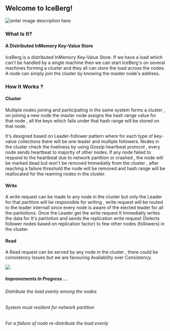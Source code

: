 ## Welcome to IceBerg!
![enter image description here](https://ik.imagekit.io/be4swnsmo/ice_berg_HPOwN1Ipt.jpg?tr=w-200,h-200,c-at_max,oit-false,q-80)
### What Is It?
#### A Distributed InMemory Key-Value Store 
IceBerg is a distributed InMemory Key-Value Store. If we have a load which can't be handled by a single machine then we can start IceBerg's on several machines forming a cluster and they all can store the load across the nodes.
A node can simply join the cluster by knowing the master node's address.
### How It Works ?

#### Cluster 
Multiple nodes joining and participating in the same system forms a cluster , on joining a new node the master node assigns the hash range value for that node , all the keys which falls under that hash range will be stored on that node. 

It's designed based on Leader-follower pattern where for each type of  key-value collections there will be one leader and multiple followers.
Nodes in the cluster check the liveliness by using Gossip heartbeat protocol , 
every node sends heartbeat to majority of other nodes. If any node failed to respond to the heartbeat due to network partition or crashed , the node will be marked dead but won't be removed Immediatly from the cluster , after reaching a failure threshold the node will be removed and hash range will be reallocated for the reaming nodes in the cluster.

#### Write
A write request can be made to any node in the cluster but only the Leader for that partition will be responsible for writing , write request will be routed to the leader internall since every node is aware of the elected leader for all the partiotions.
Once the Leader get the write request It Immediatly writes the data for It's partiotion and sends the replication write request (Selects follower nodes based on replication factor) to few other nodes (followers) in the cluster.
#### Read
A Read request can be served by any node in the cluster , there could be consistency Issues but we are favouring Availability over Consistency.

![](https://ik.imagekit.io/be4swnsmo/HashRing_J1IZvEMOW.PNG)
   
 ##### Improvements In Progress ...
 ###### Distribute the load evenly among the nodes
 ###### System must resilient for network partition
 ###### For a failure of node re-distribute the load evenly
 
 

   

  
